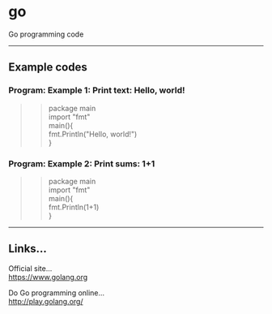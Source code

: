# go
Go programming code

-----

## Example codes  

### Program: Example 1: Print text: Hello, world!

>>package main  
>>import "fmt"  
>>main(){  
>> fmt.Println("Hello, world!")  
>>}  

### Program: Example 2: Print sums: 1+1

>>package main  
>>import "fmt"  
>>main(){  
>> fmt.Println(1+1)    
>>}  


-----

## Links...

Official site...  
https://www.golang.org  

Do Go programming online...  
http://play.golang.org/
